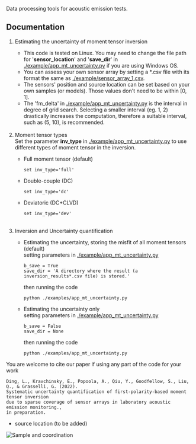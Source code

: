Data processing tools for acoustic emission tests. 

## Documentation
<ol>
<li> Estimating the uncertainty of moment tensor inversion</li>

<ul>
<li> This code is tested on Linux. You may need to change the file path for '<b>sensor_location</b>' and '<b>save_dir</b>' in <a href="https://github.com/Liang-Ding/DAE/blob/master/examples/app_mt_uncertainty.py">./example/app_mt_uncertainty.py</a> if you are using Windows OS.</li>
<li>You can assess your own sensor array by setting a *.csv file with its format the same as <a href="https://github.com/Liang-Ding/DAE/blob/master/examples/sensor_array_1.csv">./example/sensor_array_1.csv</a>.</li>
<li>The sensors' position and source location can be set based on your own samples (or models). Those values don't need to be within [0, 1].</li>
<li>The 'fm_delta' in <a href="https://github.com/Liang-Ding/DAE/blob/master/examples/app_mt_uncertainty.py">./example/app_mt_uncertainty.py</a> is the interval in degree of grid search. Selecting a smaller interval (eg. 1, 2) drastically increases the computation, therefore a suitable interval, such as (5, 10), is recommended. </li>
</ul>

<!-- moment tensor type --> 
<br>
<li>Moment tensor types</li>
Set the parameter <b>inv_type</b> in <a href="https://github.com/Liang-Ding/DAE/blob/master/examples/app_mt_uncertainty.py">./example/app_mt_uncertainty.py</a> to use different types of moment tensor in the inversion. 
<ul>
<li>Full moment tensor (default)</li>

```text
set inv_type='full'
```

<li>Double-couple (DC)</li>

```text
set inv_type='dc'
```


<li>Deviatoric (DC+CLVD)</li>

```text
set inv_type='dev'
```

</ul>


<!-- Inversion and Uncertainty quantification -->
<br>
<li>Inversion and Uncertainty quantification</li>
<ul>
<li>Estimating the uncertainty, storing the misfit of all moment tensors (default) </li>
setting parameters in <a href="https://github.com/Liang-Ding/DAE/blob/master/examples/app_mt_uncertainty.py">./example/app_mt_uncertainty.py</a>

```text
b_save = True
save_dir = 'A directory where the result (a inversion_results*.csv file) is stored.'
```
then running the code
```shell
python ./examples/app_mt_uncertainty.py 
```

<li>
Estimating the uncertainty only 
</li>
setting parameters in <a href="https://github.com/Liang-Ding/DAE/blob/master/examples/app_mt_uncertainty.py">./example/app_mt_uncertainty.py</a>

```text
b_save = False
save_dir = None
```
then running the code
```shell
python ./examples/app_mt_uncertainty.py 
```
</ul>

</ol>


You are welcome to cite our paper if using any part of the code for your work
```text
Ding, L., Kravchinsky, E., Popoola, A., Qiu, Y., Goodfellow, S., Liu, Q., & Grasselli, G. (2022). 
Systematic uncertainty quantification of first-polarity-based moment tensor inversion 
due to sparse coverage of sensor arrays in laboratory acoustic emission monitoring., 
in preparation.
```

* source location (to be added)

![Sample and coordination](https://github.com/myliangding/DAE/blob/master/documentation/DCylinder.jpg)
